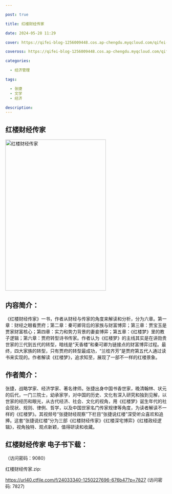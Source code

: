 ```yaml
---

post: true

title: 红楼财经传家

date: 2024-05-28 11:29

cover: https://qifei-blog-1256009448.cos.ap-chengdu.myqcloud.com/qifei-blog/6606c0cc9f345e8d0385242c.jpg

coveross: https://qifei-blog-1256009448.cos.ap-chengdu.myqcloud.com/qifei-blog/6606c0cc9f345e8d0385242c.jpg

categories:

  - 经济管理

tags:

  - 张捷
  - 文学
  - 经济

description:
---
```


## 红楼财经传家
<img alt=" 红楼财经传家" class="aligncenter loaded" data-was-processed="true" decoding="async" fetchpriority="high" height="471" src="https://qifei-blog-1256009448.cos.ap-chengdu.myqcloud.com/qifei-blog/6606c0cc9f345e8d0385242c.jpg " style="cursor: zoom-in;" width="314"/>

## 内容简介：

《红楼财经传家》一书，作者从财经与传家的角度来解读和分析，分为六章。第一章：财经之眼看贾府；第二章：秦可卿背后的家族与财富博弈；第三章：贾宝玉是贾家财富核心；第四章：实力和势力背景的妻妾博弈；第五章：《红楼梦》里的教子逻辑；第六章：贾府转型诗书传家。作者认为《红楼梦》的主线其实是在讲勋贵世家的三代到五代的转型，暗线是“天香楼”和秦可卿为链接点的财富博弈过程。最终，四大家族的转型，只有贾府的转型最成功，“兰桂齐芳”是贾府第五代人通过读书来实现的。作者解读《红楼梦》，追求知至，展现了一部不一样的红楼景象。

## 作者简介：

张捷，战略学家、经济学家、著名律师。张捷出身中国书香世家，晚清翰林、状元的后代，一门三院士，幼承家学，对中国的历史、文化有深入研究和独到见解，以世家的经历和眼光，从古代经济、社会、文化的视角，用《红楼梦》诞生年代的社会现状、规则、律例、哲学，以及中国世家名门传家规律等角度，为读者解读不一样的《红楼梦》。其视频号“张捷财经观察”下栏目“张捷说红楼”深受听众喜欢和追捧。这套“张捷说红楼”分为三部《红楼财经传家》《红楼深宅博弈》《红楼政经逻辑》，视角独特、观点新颖，值得研读和收藏。

## 红楼财经传家 电子书下载：

 （访问密码：9080）

红楼财经传家.zip: 

https://url40.ctfile.com/f/24033340-1250227696-676b47?p=7827 (访问密码: 7827)
